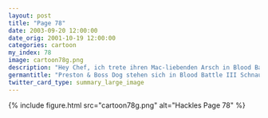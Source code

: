 ```yaml
---
layout: post
title: "Page 78"
date: 2003-09-20 12:00:00
date_orig: 2001-10-19 12:00:00
categories: cartoon
my_index: 78
image: cartoon78g.png
description: "Hey Chef, ich trete ihren Mac-liebenden Arsch in Blood Battle III Welche spiele solltet ihr Mac Lusers eigentlich spielen Dieses Spiel mit den fliegenden Toastern Ha Ich schieß dich ab bis ownez j00 Preston Boss Dog"
germantitle: "Preston & Boss Dog stehen sich in Blood Battle III Schnauze zu Schnauze gegenüber"
twitter_card_type: summary_large_image
---
```


{% include figure.html src="cartoon78g.png" alt="Hackles Page 78"  %}
